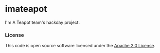 
# imateapot

I'm A Teapot team's hackday project.

### License

This code is open source software licensed under the [Apache 2.0 License]("http://www.apache.org/licenses/LICENSE-2.0.html").
